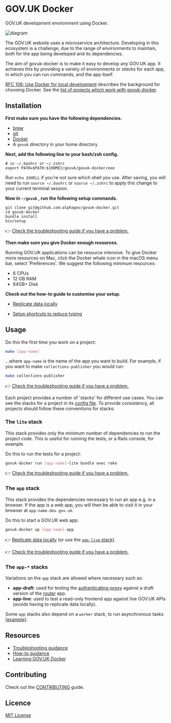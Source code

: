 # GOV.UK Docker

GOV.UK development environment using Docker.

![diagram](docs/diagram.png)

The GOV.UK website uses a microservice architecture. Developing in this ecosystem is a challenge, due to the range of environments to maintain, both for the app being developed and its dependencies.

The aim of govuk-docker is to make it easy to develop any GOV.UK app. It achieves this by providing a variety of environments or _stacks_ for each app, in which you can run commands, and the app itself.

[RFC 106: Use Docker for local development](https://github.com/alphagov/govuk-rfcs/blob/master/rfc-106-docker-for-local-development.md) describes the background for choosing Docker. See the [list of projects which work with govuk-docker](docs/compatibility.md).

## Installation

**First make sure you have the following dependencies.**

- [brew](https://brew.sh/)
- [git](https://git-scm.com)
- [Docker](https://www.docker.com/get-started)
- A `govuk` directory in your home directory

**Next, add the following line to your bash/zsh config.**


```
# in ~/.bashrc or ~/.zshrc
export PATH=$PATH:${HOME}/govuk/govuk-docker/exe
```

Run `echo $SHELL` if you're not sure which shell you use. After saving, you will need to run `source ~/.bashrc` or `source ~/.zshrc` to apply this change to your current terminal session.

**Now in `~/govuk` , run the following setup commands.**

```
git clone git@github.com:alphagov/govuk-docker.git
cd govuk-docker
bundle install
bin/setup
```

👉 [Check the troubleshooting guide if you have a problem.](docs/troubleshooting.md#installation)

**Then make sure you give Docker enough resources.**

Running GOV.UK applications can be resource intensive. To give Docker more resources on Mac, click the Docker whale icon in the macOS menu bar, select 'Preferences'. We suggest the following minimum resources:

* 6 CPUs
* 12 GB RAM
* 64GB+ Disk

**Check out the how-to guide to customise your setup.**

- [Replicate data locally](docs/how-tos.md#how-to-replicate-data-locally)

- [Setup shortcuts to reduce typing](docs/how-tos.md#how-to-reduce-typing-with-shortcuts)

## Usage

Do this the first time you work on a project:

```sh
make [app-name]
```

...where `app-name` is the name of the app you want to build. For example, if you want to make `collections-publisher` you would run:

```sh
make collections-publisher
```

👉 [Check the troubleshooting guide if you have a problem.](docs/troubleshooting.md)

Each project provides a number of 'stacks' for different use cases. You can see the stacks for a project in its [config file](projects/content-publisher/docker-compose.yml). To provide consistency, all projects should follow these conventions for stacks:

### The `lite` stack

This stack provides only the minimum number of dependencies to run the project code. This is useful for running the tests, or a Rails console, for example.

Do this to run the tests for a project:

```sh
govuk-docker run [app-name]-lite bundle exec rake
```

👉 [Check the troubleshooting guide if you have a problem.](docs/troubleshooting.md)

### The `app` stack

This stack provides the dependencies necessary to run an app e.g. in a browser. If the app is a web app, you will then be able to visit it in your browser at `app-name.dev.gov.uk`.

Do this to start a GOV.UK web app:

```sh
govuk-docker up [app-name]-app
```

👉 [Replicate data locally](docs/how-tos.md#how-to-replicate-data-locally) (or use the [`app-live` stack](#the-app--stacks)).

👉 [Check the troubleshooting guide if you have a problem.](docs/troubleshooting.md)

### The `app-*` stacks

Variations on the `app` stack are allowed where necessary such as:

  - **app-draft**: used for testing the [authenticating-proxy](https://github.com/alphagov/govuk-docker/tree/master/projects/authenticating-proxy) against a draft version of the [router](https://github.com/alphagov/govuk-docker/tree/master/projects/router) app.
  - **app-live**: used to test a read-only frontend app against live GOV.UK APIs (avoids having to replicate data locally).

Some `app` stacks also depend on a `worker` stack, to run asynchronous tasks [[example](https://github.com/alphagov/govuk-docker/blob/d286748e0300df8f0d1ed618086d4f8f951e752a/projects/content-publisher/docker-compose.yml#L46)].

## Resources

- [Troubleshooting guidance](docs/troubleshooting.md)
- [How-to guidance](docs/how-tos.md)
- [Learning GOV.UK Docker](https://docs.publishing.service.gov.uk/manual/intro-to-docker.html)

## Contributing

Check out the [CONTRIBUTING](CONTRIBUTING.md) guide.

## Licence

[MIT License](LICENCE)
